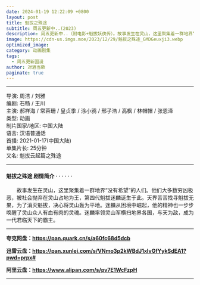 ```yaml
---
date: 2024-01-19 12:22:09 +0800
layout: post
title: 魁拔之殊途
subtitle: 周五更新中..(2023)
description: 周五更新中..（附电影+魁拔妖侠传）。故事发生在灵山，这里聚集着一群地界“没有希望”的人们。他们大多数穷凶极恶，被社会抛弃在灵山占地为王，第四代魁拔迷麟诞生于此。天界苦苦找寻魁拔无果，为了消灭魁拔...
image: https://cdn-us.imgs.moe/2023/12/29/魁拔之殊途_GMDGeuxji3.webp
optimized_image: 
category: 动画剧集
tags:
  - 周五更新国漫
author: 对酒当歌
paginate: true
---
```


---

导演: 周洁 / 刘雅  
编剧: 石畅 / 王川  
主演: 郝祥海 / 常蓉珊 / 皇贞季 / 涂小鸦 / 邢子浩 / 高枫 / 林帽帽 / 张恩泽  
类型: 动画  
制片国家/地区: 中国大陆  
语言: 汉语普通话  
首播: 2021-01-17(中国大陆)  
单集片长: 25分钟  
又名: 魁拔云起篇之殊途  

---

#### 魁拔之殊途 剧情简介 · · · · · ·

　　故事发生在灵山，这里聚集着一群地界“没有希望”的人们。他们大多数穷凶极恶，被社会抛弃在灵山占地为王，第四代魁拔迷麟诞生于此。天界苦苦找寻魁拔无果，为了消灭魁拔，决心将灵山轰为平地。迷麟从困境中崛起，他的精神也一步步唤醒了灵山众人有血有肉的灵魂。迷麟率领灵山军横扫地界各国，与天为敌，成为一代君临天下的霸主。

---

**夸克网盘：<https://pan.quark.cn/s/a60fc68d5dcb>**

**迅雷云盘：<https://pan.xunlei.com/s/VNmo3p2kWBdJ1xlvGfYykSdEA1?pwd=prpx#>**

**阿里云盘：<https://www.alipan.com/s/pv7E1WcFzpH>**

---
